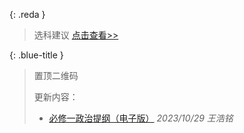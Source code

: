 <script>
var targetDateB = new Date("Jun 7, 2026 00:09:00").getTime();
var targetDateBB = new Date("Jun 7, 2026 00:00:00").getTime();
var x = setInterval(function() {
  var now = new Date().getTime();
  var distanceBB = targetDateBB - now;
  var distanceB = targetDateB - now;
  var daysBB = Math.floor(distanceBB / (1000 * 60 * 60 * 24))+1 ;
  var daysB = Math.floor(distanceB / (1000 * 60 * 60 * 24)) ;
  var hoursB = Math.floor((distanceB % (1000 * 60 * 60 * 24)) / (1000 * 60 * 60)) + 24 * daysB;
  var minsB = Math.floor((distanceB % (1000 * 60 * 60)) / (1000 * 60));
  var secondB = Math.floor((distanceB % (1000 * 60)) / 1000);
  var msecondB = Math.floor(distanceB % 1000);
  document.getElementById("countdownB").innerHTML ="距离 2026 高考 " + daysBB + " 天（" + hoursB + ":" + minsB + ":" + secondB+ ":" + msecondB +"）";
  document.getElementById("countdownSideB").innerHTML = daysBB + " 天";
  if (distance < 0) {
    clearInterval(x);
    document.getElementById("countdownB").innerHTML = "祝高考顺利！";
  }
}, 207);
</script>

<blockquote class="note-title"><a id="countdownB"></a></blockquote>

{: .reda }
> 选科建议 [点击查看>>](/study-together-docs/docs/notice/32765-选科建议公告.html)

{: .blue-title }
> 置顶二维码
>
> 更新内容：
> - [必修一政治提纲（电子版）](/study-together-docs/docs/topqr/政治提纲.html) _2023/10/29 王浩铭_

